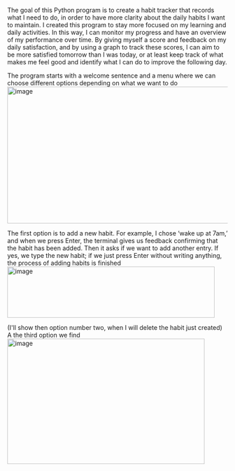 The goal of this Python program is to create a habit tracker that records what I need to do, in order to have more clarity about the daily habits I want to maintain. I created this program to stay more focused on my learning and daily activities.
In this way, I can monitor my progress and have an overview of my performance over time. By giving myself a score and feedback on my daily satisfaction, and by using a graph to track these scores, I can aim to be more satisfied tomorrow than I was today, or at least keep track of what makes me feel good and identify what I can do to improve the following day.

The program starts with a welcome sentence and a menu where we can choose different options depending on what we want to do<img width="1017" height="313" alt="image" src="https://github.com/user-attachments/assets/2465a085-cbef-4c5c-a660-ae613aab1d72" />

The first option is to add a new habit. For example, I chose ‘wake up at 7am,’ and when we press Enter, the terminal gives us feedback confirming that the habit has been added. Then it asks if we want to add another entry. If yes, we type the new habit; if we just press Enter without writing anything, the process of adding habits is finished
<img width="474" height="117" alt="image" src="https://github.com/user-attachments/assets/a2073090-42bc-41a9-b30d-ad06e4b9b7f0" />

(I'll show then option number two, when I will delete the habit just created)
A the third option we find
<img width="451" height="287" alt="image" src="https://github.com/user-attachments/assets/4c7b7542-09ac-4a9d-b540-b390953009e3" />

